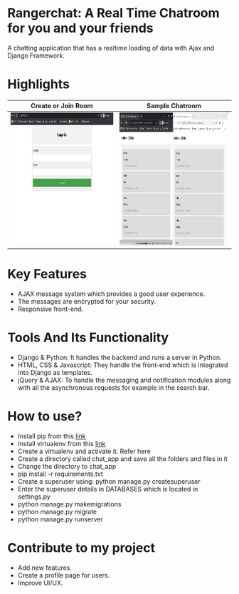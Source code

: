 # Rangerchat: A Real Time Chatroom for you and your friends
A chatting application that has a realtime loading of data with Ajax and Django Framework.

# Highlights
| Create or Join Room  | Sample Chatroom   |
| -------------------- | ----------------- |
|<img src="create_room.png"  width="600" height="300">| <img src="coders.png"  width="600" height="300"> |

# Key Features 
* AJAX message system which provides a good user experience.
* The messages are encrypted for your security.
* Responsive front-end.

# Tools And Its Functionality
* Django & Python: It handles the backend and runs a server in Python.
* HTML, CSS & Javascript: They handle the front-end which is integrated into Django as templates.
* jQuery & AJAX: To handle the messaging and notification modules along with all the asynchronous requests for example in the search bar.

# How to use?
* Install pip from this <a href="https://pip.pypa.io/en/stable/installation/" target="_blank">link</a>
* Install virtualenv from this <a href="https://virtualenv.pypa.io/en/latest/installation.html" target="_blank">link</a>
* Create a virtualenv and activate it. Refer here
* Create a directory called chat_app and save all the folders and files in it
* Change the directory to chat_app
* pip install -r requirements.txt
* Create a superuser using: python manage.py createsuperuser
* Enter the superuser details in DATABASES which is located in settings.py
* python manage.py makemigrations
* python manage.py migrate
* python manage.py runserver

# Contribute to my project
* Add new features.
* Create a profile page for users.
* Improve UI/UX.
